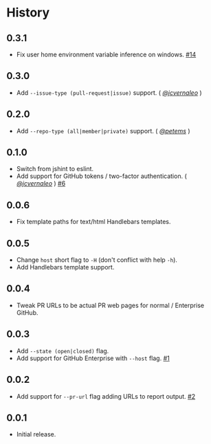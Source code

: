 History
=======

## 0.3.1

* Fix user home environment variable inference on windows.
  [#14](https://github.com/FormidableLabs/pull-report/issues/14)

## 0.3.0

* Add `--issue-type (pull-request|issue)` support. ( *[@jcvernaleo][]* )

## 0.2.0

* Add `--repo-type (all|member|private)` support. ( *[@petems][]* )

## 0.1.0

* Switch from jshint to eslint.
* Add support for GitHub tokens / two-factor authentication. ( *[@jcvernaleo][]* )
  [#6](https://github.com/FormidableLabs/pull-report/issues/6)

## 0.0.6

* Fix template paths for text/html Handlebars templates.

## 0.0.5

* Change `host` short flag to `-H` (don't conflict with help `-h`).
* Add Handlebars template support.

## 0.0.4

* Tweak PR URLs to be actual PR web pages for normal / Enterprise GitHub.

## 0.0.3

* Add `--state (open|closed)` flag.
* Add support for GitHub Enterprise with `--host` flag.
  [#1](https://github.com/FormidableLabs/pull-report/issues/1)

## 0.0.2

* Add support for `--pr-url` flag adding URLs to report output.
  [#2](https://github.com/FormidableLabs/pull-report/issues/2)

## 0.0.1

* Initial release.

[@petems]: https://github.com/petems
[@jcvernaleo]: https://github.com/jcvernaleo
[@ryan-roemer]: https://github.com/ryan-roemer
